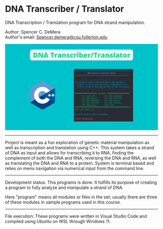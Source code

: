 # DNA Transcriber / Translator
DNA Transcription / Translation program for DNA strand manipulation.

Author: Spencer C. DeMera\
Author's email: Spencer.demera@csu.fullerton.edu

<img src="DNA.png">

--- 
Project is meant as a fun exploration of genetic material manipulation as well as transcription and translation using C++. This system takes a strand of DNA as input and allows for transcribing it to RNA, finding the complement of both the DNA and RNA, reversing the DNA and RNA, as well as translating the DNA and RNA to a protein. System is terminal based and relies on menu navigation via numerical input from the command line.
 
---
Development status.  This programs is done.  It fulfills its purpose of creating a program to fully analyze and manipulate a strand of DNA.

Here "program" means all modules or files in the set; usually there are three of these modules in sample programs used in
this course.

---
File execution: These programs were written in Visual Studio Code and compiled using Ubuntu on WSL through Windows 11.
